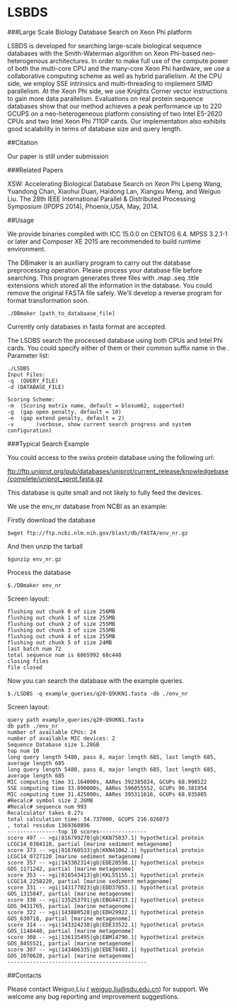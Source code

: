 # LSBDS
###Large Scale Biology Database Search on Xeon Phi platform

LSBDS is developed for searching large-scale biological sequence databases with the Smith-Waterman algorithm on Xeon Phi-based neo-heterogenous architectures. In order to make full use of the compute power of both the multi-core CPU and the many-core Xeon Phi hardware, we use a collaborative computing scheme as well as hybrid parallelism. At the CPU side, we employ SSE intrinsics and multi-threading to implement SIMD parallelism. At the Xeon Phi side, we use Knights Corner vector instructions to gain more data parallelism. Evaluations on real protein sequence databases show that our method achieves a peak performance up to 220 GCUPS on a neo-heterogeneous platform consisting of two Intel E5-2620 CPUs and two Intel Xeon Phi 7110P cards. Our implementation also exhibits good scalability in terms of database size and query length.

##Citation

Our paper is still under submission

###Related Papers

XSW: Accelerating Biological Database Search on Xeon Phi
Lipeng Wang, Yuandong Chan, Xiaohui Duan, Haidong Lan, Xiangxu Meng, and Weiguo Liu.
The 28th IEEE International Parallel & Distributed Processing Symposium (IPDPS 2014), Phoenix,USA, May, 2014.

##Usage

We provide binaries compiled with ICC 15.0.0 on CENTOS 6.4. MPSS 3.2.1-1 or later and Composer XE 2015 are recommended to build runtime environment.

The DBmaker is an auxiliary program to carry out the database preprocessing operation. Please process your database file before searching.
This program generates three files with .map .seq .title extensions which stored all the information in the database. You could remove the original FASTA file safely. We'll develop a reverse program for format transformation soon.

<pre><code>./DBmaker [path_to_databaase_file]
</code></pre>
Currently only databases in fasta format are accepted.

The LSDBS search the processed database using both CPUs and Intel Phi cards.  You could specify either of them or their common suffix name in the .
Parameter list:

<pre><code>./LSDBS 
Input Files:
-q <str> (QUERY_FILE) 
-d (DATABASE_FILE)

Scoring Scheme:
-m <str> (Scoring matrix name, default = blosum62, supported)
-g <int> (gap open penalty, default = 10)
-e <int> (gap extend penalty, default = 2)
-v       (verbose, show current search progress and system configuration)
</code></pre>

###Typical Search Example

You could access to the swiss protein database using the following url:

ftp://ftp.uniprot.org/pub/databases/uniprot/current_release/knowledgebase/complete/uniprot_sprot.fasta.gz

This database is quite small and not likely to fully feed the devices.

We use the env_nr database from NCBI as an example:

Firstly download the database
<pre><code>$wget ftp://ftp.ncbi.nlm.nih.gov/blast/db/FASTA/env_nr.gz
</code></pre>

And then unzip the tarball
<pre><code>$gunzip env_nr.gz
</code></pre>

Process the database

<pre><code>$./DBmaker env_nr
</code></pre>
Screen layout:

<pre><code>flushing out chunk 0 of size 256MB
flushing out chunk 1 of size 255MB
flushing out chunk 2 of size 255MB
flushing out chunk 3 of size 255MB
flushing out chunk 4 of size 255MB
flushing out chunk 5 of size 24MB
last batch num 72
total sequence num is 6865992 68c448
closing files
file closed
</code></pre>

Now you can search the database with the example queries.
<pre><code>$./LSDBS -q example_queries/q20-Q9UKN1.fasta -db ./env_nr
</code></pre>

Screen layout:
<pre><code>query path example_queries/q20-Q9UKN1.fasta
db path ./env_nr
number of available CPUs: 24
number of available MIC devices: 2
Sequence Database size 1.28GB
top num 10
long query length 5480, pass 8, major length 685, last length 685, average length 685
long query length 5480, pass 8, major length 685, last length 685, average length 685
MIC computing time 31.164000s, AARes 392385024, GCUPs 68.998522
SSE computing time 33.890000s, AARes 596055552, GCUPs 96.381954
MIC computing time 31.425000s, AARes 395311616, GCUPs 68.935805
#Recalc# symbol size 2.26MB
#Recalc# sequence num 993
Recalculator takes 0.27s
total calculation time: 34.737000, GCUPS 216.026073
, total residue 1369360896
----------------top 10 scores---------------
score 497 -- >gi|816799270|gb|KKN75037.1| hypothetical protein LCGC14_0384110, partial [marine sediment metagenome]
score 373 -- >gi|816760533|gb|KKN41062.1| hypothetical protein LCGC14_0727120 [marine sediment metagenome]
score 357 -- >gi|143302314|gb|EDE20598.1| hypothetical protein GOS_1171242, partial [marine metagenome]
score 353 -- >gi|816543413|gb|KKL55155.1| hypothetical protein LCGC14_2258220, partial [marine sediment metagenome]
score 331 -- >gi|143177023|gb|EDD37053.1| hypothetical protein GOS_1315847, partial [marine metagenome]
score 330 -- >gi|135253791|gb|EBG44713.1| hypothetical protein GOS_9431765, partial [marine metagenome]
score 322 -- >gi|143880528|gb|EDH29922.1| hypothetical protein GOS_630718, partial [marine metagenome]
score 314 -- >gi|143324238|gb|EDE33522.1| hypothetical protein GOS_1148440, partial [marine metagenome]
score 308 -- >gi|136135495|gb|EBM14790.1| hypothetical protein GOS_8455521, partial [marine metagenome]
score 307 -- >gi|143406335|gb|EDE78403.1| hypothetical protein GOS_1070628, partial [marine metagenome]
--------------------------------------------
</code></pre>

##Contacts

Please contact Weiguo,Liu ( weiguo.liu@sdu.edu.cn) for support. We welcome any bug reporting and improvement suggestions.

